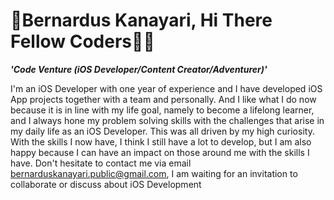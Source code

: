 # 🥾Bernardus Kanayari, Hi There Fellow Coders✋🏻

***'Code Venture (iOS Developer/Content Creator/Adventurer)'***

I'm an iOS Developer with one year of experience and I have developed iOS App projects together with a team and personally. And I like what I do now because it is in line with my life goal, namely to become a lifelong learner, and I always hone my problem solving skills with the challenges that arise in my daily life as an iOS Developer. This was all driven by my high curiosity. With the skills I now have, I think I still have a lot to develop, but I am also happy because I can have an impact on those around me with the skills I have. Don't hesitate to contact me via email bernarduskanayari.public@gmail.com, I am waiting for an invitation to collaborate or discuss about iOS Development
